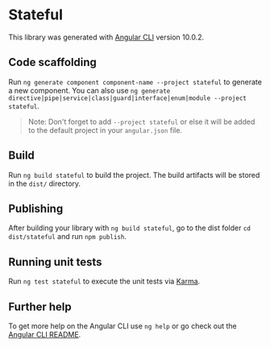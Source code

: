 # Stateful

This library was generated with [Angular CLI](https://github.com/angular/angular-cli) version 10.0.2.

## Code scaffolding

Run `ng generate component component-name --project stateful` to generate a new component. You can also use `ng generate directive|pipe|service|class|guard|interface|enum|module --project stateful`.
> Note: Don't forget to add `--project stateful` or else it will be added to the default project in your `angular.json` file. 

## Build

Run `ng build stateful` to build the project. The build artifacts will be stored in the `dist/` directory.

## Publishing

After building your library with `ng build stateful`, go to the dist folder `cd dist/stateful` and run `npm publish`.

## Running unit tests

Run `ng test stateful` to execute the unit tests via [Karma](https://karma-runner.github.io).

## Further help

To get more help on the Angular CLI use `ng help` or go check out the [Angular CLI README](https://github.com/angular/angular-cli/blob/master/README.md).
